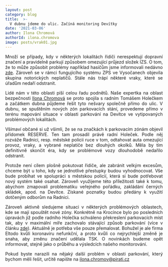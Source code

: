 ```yaml
---
layout: post
category: blog
title:  >-
  V dubnu jdeme do ulic. Začíná monitoring Devítky
date: '2021-03-06'
author: Ilona Chromová
authorId: ilona.chromova
image: posts/vrak01.jpg
---
```

<p style='text-align: justify;'>
Množí se případy, kdy v některých lokalitách řidiči nerespektují dopravní značení a pravidelně parkují způsobem omezující průjezd složek IZS. O tom, že to může způsobit problémy například hasičům jsme informovali nedávno <a href=”https://praha9.pirati.cz/tiskove-zpravy/vozidla-izs/” target=”_blank”>zde</a>. Zároveň se v rámci fungujícího systému ZPS ve Vysočanech objevila skupina notorických neplatičů. Stále nás trápí některé vraky, které se úřadům nedaří odstranit. 
</p><p style='text-align: justify;'>
Lidé nám v této oblasti píší celou řadu podnětů. Naše expertka na oblast bezpečnosti <a href=”https://praha9.pirati.cz/clenove/ilona-chromova/” target=”_blank”>Ilona Chromová</a> se proto spojila s radním Tomášem Holečkem a začátkem dubna půjdeme řešit tyto nešvary společně přímo do ulic. V dubnu, se spuštěním nových zón parkovacích stání, provedeme přímo v terénu mapování situace v oblasti parkování na Devítce ve vytipovaných problémových lokalitách. 
</p><p style='text-align: justify;'>
Všímaví občané si už všimli, že se na značkách k parkovacím zónám objevil přídomek RESERVE. Ten tam prosadil právě radní Holeček. Podle něj rozváže Radnici, resp. městské policii ruce v tom, odtahovat auta omezující provoz, vraky, a vybrané neplatiče bez dlouhých okolků. Měla by tím definitivně skončit éra, kdy se problémové vozy dlouhodobě nedařilo odstranit. 
</p><p style='text-align: justify;'>
Protože není cílem plošně pokutovat řidiče, ale zabránit velkým excesům, chceme být u toho, kdy se jednotlivé přestupky budou vyhodnocovat. Vše bude probíhat ve spolupráci s městskou policií, která si bude potřebovat nový systém také osahat. Zároveň využijeme této příležitosti také k tomu, abychom zmapovali problematiku veřejného pořádku, zakládání černých skládek, apod. na Devítce. Získané poznatky budou předány k využití dotčeným odborům na Radnici.
</p><p style='text-align: justify;'>
Zároveň aktivně sledujeme situaci v některých problémových oblastech, kde se mají spouštět nové zóny. Konkrétně na Krocínce bylo po posledních úpravách již podle radního Holečka schváleno překreslení parkovacích míst tak, aby v maximální míře zachovalo stávající způsob parkování (více v článku <a href=”https://praha9.pirati.cz/tiskove-zpravy/nove-zony-resime-ted/” target=”_blank”>zde</a>). Aktuálně je potřeba vše pouze přemalovat. Bohužel je ale firma Eltodo kvůli koronaviru nefunkční, a proto kvůli co nejrychlejší změně je snaha, aby změnu značení udělala TSK. O novinkách budeme opět informovat, stejně jako o průběhu a výsledcích našeho monitorování.
</p><p style='text-align: justify;'>
Pokud byste narazili na nějaký další problém v oblasti parkování, který bychom měli řešit, určitě napište na <a href=”mailto:ilona.chromov@pirati.cz” target=”_blank”>ilona.chromov@pirati.cz</a>
</p>

